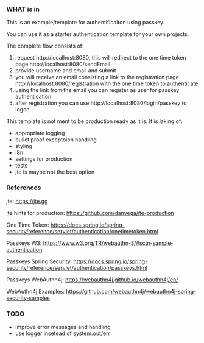 ### WHAT is in

This is an example/template for authentificaiton using passkey.

You can use it as a starter authentication template for your own projects.

The complete flow consists of:
1. request http://localhost:8080, this will redirect to the one time token page http://localhost:8080/sendEmail
2. provide username and email and submit
3. you will receive an email consisting a link to the registration page http://localhost:8080/registration with the one time token to authenticate
4. using the link from the email you can register as user for passkey authentication
5. after registration you can use http://localhost:8080/login/passkey to logon

This template is not ment to be production ready as it is.
It is laking of:
+ appropriate logging
+ bullet proof exceptoion handling
+ styling
+ i8n
+ settings for production
+ tests
+ jte is maybe not the best option

### References

jte: https://jte.gg

jte hints for production: https://github.com/danvega/jte-production

One Time Token: https://docs.spring.io/spring-security/reference/servlet/authentication/onetimetoken.html

Passkeys W3: https://www.w3.org/TR/webauthn-3/#sctn-sample-authentication

Passkeys Spring Security: https://docs.spring.io/spring-security/reference/servlet/authentication/passkeys.html

Passkeys WebAuthn4j: https://webauthn4j.github.io/webauthn4j/en/

WebAuthn4j Examples: https://github.com/webauthn4j/webauthn4j-spring-security-samples

### TODO

+ improve error messages and handling
+ use logger insetead of system.out/err